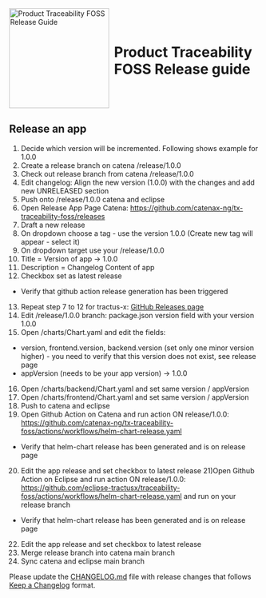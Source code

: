 <div style="display: flex; align-items: center;justify-content: center;align-content: center;">
   <img src="https://raw.githubusercontent.com/eclipse-tractusx/traceability-foss/main/docs/trace-x-logo.svg" alt="Product Traceability FOSS Release Guide" style="width:200px;"/>
   <h1 style="margin: 10px 0 0 10px">Product Traceability FOSS Release guide</h1>
</div>

## Release an app

1) Decide which version will be incremented. Following shows example for 1.0.0
2) Create a release branch on catena /release/1.0.0
3) Check out release branch from catena /release/1.0.0
4) Edit changelog: Align the new version (1.0.0) with the changes and add new UNRELEASED section
5) Push onto /release/1.0.0 catena and eclipse
6) Open Release App Page Catena: https://github.com/catenax-ng/tx-traceability-foss/releases
7) Draft a new release
8) On dropdown choose a tag - use the version 1.0.0 (Create new tag will appear - select it)
9) On dropdown target use your /release/1.0.0
10) Title = Version of app -> 1.0.0
11) Description = Changelog Content of app
12) Checkbox set as latest release
- Verify that github action release generation has been triggered
13) Repeat step 7 to 12 for tractus-x: [GitHub Releases page](https://github.com/eclipse-tractusx/traceability-foss/releases)
14) Edit /release/1.0.0 branch: package.json version field with your version 1.0.0
15) Open /charts/Chart.yaml and edit the fields:
- version, frontend.version, backend.version (set only one minor version higher) - you need to verify that this version does not exist, see release page
- appVersion (needs to be your app version) -> 1.0.0
16) Open /charts/backend/Chart.yaml and set same version / appVersion
17) Open /charts/frontend/Chart.yaml and set same version / appVersion
18) Push to catena and eclipse
19) Open Github Action on Catena and run action ON release/1.0.0: https://github.com/catenax-ng/tx-traceability-foss/actions/workflows/helm-chart-release.yaml
- Verify that helm-chart release has been generated and is on release page
20) Edit the app release and set checkbox to latest release
21)Open Github Action on Eclipse and run action ON release/1.0.0: https://github.com/eclipse-tractusx/traceability-foss/actions/workflows/helm-chart-release.yaml and run on your release branch
- Verify that helm-chart release has been generated and is on release page
22) Edit the app release and set checkbox to latest release
23) Merge release branch into catena main branch
24) Sync catena and eclipse main branch

Please update the [CHANGELOG.md](https://github.com/eclipse-tractusx/traceability-foss/blob/main/CHANGELOG.md) file with release changes that follows [Keep a Changelog](https://keepachangelog.com/en/1.0.0/) format.


